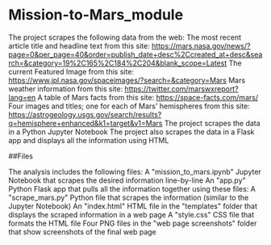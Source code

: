 # Mission-to-Mars_module

The project scrapes the following data from the web:
    The most recent article title and headline text from this site:
      https://mars.nasa.gov/news/?page=0&per_page=40&order=publish_date+desc%2Ccreated_at+desc&search=&category=19%2C165%2C184%2C204&blank_scope=Latest
    The current Featured Image from this site:
      https://www.jpl.nasa.gov/spaceimages/?search=&category=Mars
    Mars weather information from this site:
      https://twitter.com/marswxreport?lang=en
    A table of Mars facts from this site:
      https://space-facts.com/mars/
    Four images and titles; one for each of Mars' hemispheres from this site:
      https://astrogeology.usgs.gov/search/results?q=hemisphere+enhanced&k1=target&v1=Mars
The project scrapes the data in a Python Jupyter Notebook
The project also scrapes the data in a Flask app and displays all the information using HTML

##Files

The analysis includes the following files:
A "mission_to_mars.ipynb" Jupyter Notebook that scrapes the desired information line-by-line
An "app.py" Python Flask app that pulls all the information together using these files:
A "scrape_mars.py" Python file that scrapes the information (similar to the Jupyter Notebook)
An "index.html" HTML file in the "templates" folder that displays the scraped information in a web page
A "style.css" CSS file that formats the HTML file
Four PNG files in the "web page screenshots" folder that show screenshots of the final web page
